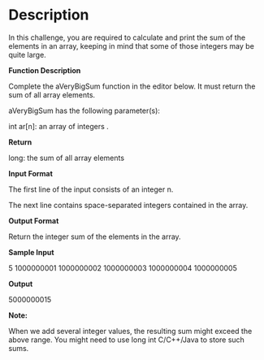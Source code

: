 # Description

In this challenge, you are required to calculate and print the sum of the elements in an array, keeping in mind that some of those integers may be quite large.

**Function Description**

Complete the aVeryBigSum function in the editor below. It must return the sum of all array elements.

aVeryBigSum has the following parameter(s):

int ar[n]: an array of integers .

**Return**

long: the sum of all array elements

**Input Format**

The first line of the input consists of an integer n.

The next line contains space-separated integers contained in the array.

**Output Format**

Return the integer sum of the elements in the array.

**Sample Input**

5 1000000001 1000000002 1000000003 1000000004 1000000005

**Output**

5000000015

**Note:**

When we add several integer values, the resulting sum might exceed the above range. You might need to use long int C/C++/Java to store such sums.
